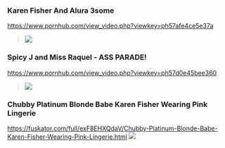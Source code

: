 ### Karen Fisher And Alura 3some
https://www.pornhub.com/view_video.php?viewkey=ph57afe4ce5e37a
>![](https://di.phncdn.com/videos/201608/14/85737651/original/(m=ecuKGgaaaa)(mh=meTZvDscH2qIY7fM)13.jpg)

### Spicy J and Miss Raquel - ASS PARADE!
https://www.pornhub.com/view_video.php?viewkey=ph57d0e45bee360
>![](https://ci.phncdn.com/videos/201609/08/88736611/original/(m=ecuKGgaaaa)(mh=-QvE9m6qTOvR33SZ)12.jpg)

### Chubby Platinum Blonde Babe Karen Fisher Wearing Pink Lingerie
https://fuskator.com/full/exF8EHXQdaV/Chubby-Platinum-Blonde-Babe-Karen-Fisher-Wearing-Pink-Lingerie.html
![](https://i4.fuskator.com/large/exF8EHXQdaV/Chubby-Platinum-Blonde-Babe-Karen-Fisher-Wearing-Pink-Lingerie-3.jpg)
